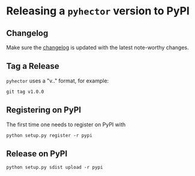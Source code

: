# Releasing a `pyhector` version to PyPI

## Changelog

Make sure the [changelog](CHANGELOG.md) is updated with the latest note-worthy
changes.

## Tag a Release

`pyhector` uses a "v<major>.<minor>.<patch>" format, for example:

    git tag v1.0.0

## Registering on PyPI

The first time one needs to register on PyPI with

    python setup.py register -r pypi


## Release on PyPI

    python setup.py sdist upload -r pypi
